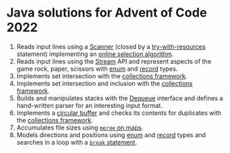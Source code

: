 # Java solutions for Advent of Code 2022

 1. Reads input lines using a [Scanner](https://docs.oracle.com/en/java/javase/19/docs/api/java.base/java/util/Scanner.html) (closed by a [try-with-resources](https://docs.oracle.com/javase/tutorial/essential/exceptions/tryResourceClose.html) statement) implementing an [online selection algorithm](https://en.m.wikipedia.org/wiki/Selection_algorithm#Online_selection_algorithm).
 1. Reads input lines using the [Stream](https://docs.oracle.com/en/java/javase/19/docs/api/java.base/java/util/stream/package-summary.html) API and represent aspects of the game rock, paper, scissors with [enum] and [record] types.
 1. Implements set intersection with the [collections framework].
 1. Implements set intersection and inclusion with the [collections framework].
 1. Builds and manipulates stacks with the [Dequeue](https://download.java.net/java/early_access/panama/docs/api/java.base/java/util/Deque.html) interface and defines a hand-written parser for an interesting input format.
 1. Implements a [circular buffer](https://en.wikipedia.org/wiki/Circular_buffer) and checks its contents for duplicates with the [collections framework].
 1. Accumulates file sizes using [`merge` on maps](https://docs.oracle.com/en/java/javase/19/docs/api/java.base/java/util/Map.html#merge(K,V,java.util.function.BiFunction)). 
 1. Models directions and positions using [enum] and [record] types and searches in a loop with a [`break` statement](https://docs.oracle.com/javase/tutorial/java/nutsandbolts/branch.html).

[collections framework]: https://docs.oracle.com/javase/tutorial/collections/index.html
[enum]: https://docs.oracle.com/javase/tutorial/java/javaOO/enum.html
[record]: https://openjdk.org/jeps/395
